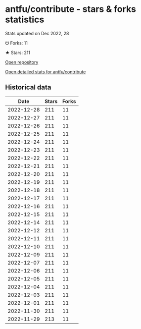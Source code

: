 # antfu/contribute - stars & forks statistics

Stats updated on Dec 2022, 28

☋ Forks: 11

★ Stars: 211

[Open repository](https://github.com/antfu/contribute)

[Open detailed stats for antfu/contribute](https://reviewgithub.com/rep/antfu/contribute)

## Historical data
| Date | Stars | Forks |
|------|-------|-------|
| 2022-12-28 | 211 | 11 | 
| 2022-12-27 | 211 | 11 | 
| 2022-12-26 | 211 | 11 | 
| 2022-12-25 | 211 | 11 | 
| 2022-12-24 | 211 | 11 | 
| 2022-12-23 | 211 | 11 | 
| 2022-12-22 | 211 | 11 | 
| 2022-12-21 | 211 | 11 | 
| 2022-12-20 | 211 | 11 | 
| 2022-12-19 | 211 | 11 | 
| 2022-12-18 | 211 | 11 | 
| 2022-12-17 | 211 | 11 | 
| 2022-12-16 | 211 | 11 | 
| 2022-12-15 | 211 | 11 | 
| 2022-12-14 | 211 | 11 | 
| 2022-12-12 | 211 | 11 | 
| 2022-12-11 | 211 | 11 | 
| 2022-12-10 | 211 | 11 | 
| 2022-12-09 | 211 | 11 | 
| 2022-12-07 | 211 | 11 | 
| 2022-12-06 | 211 | 11 | 
| 2022-12-05 | 211 | 11 | 
| 2022-12-04 | 211 | 11 | 
| 2022-12-03 | 211 | 11 | 
| 2022-12-01 | 211 | 11 | 
| 2022-11-30 | 211 | 11 | 
| 2022-11-29 | 213 | 11 | 


